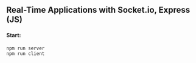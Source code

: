 ## Real-Time Applications with Socket.io, Express (JS)

#### Start:

```bash
npm run server
npm run client
```
